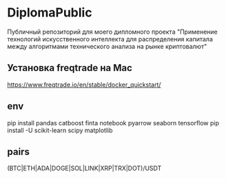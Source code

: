 # DiplomaPublic
Публичный репозиторий для моего дипломного проекта "Применение технологий искусственного интеллекта для распределения капитала между алгоритмами технического анализа на рынке криптовалют"



## Установка freqtrade на Mac
https://www.freqtrade.io/en/stable/docker_quickstart/

## env
pip install pandas catboost finta notebook pyarrow seaborn tensorflow
pip install -U scikit-learn scipy matplotlib

## pairs
(BTC|ETH|ADA|DOGE|SOL|LINK|XRP|TRX|DOT)/USDT

